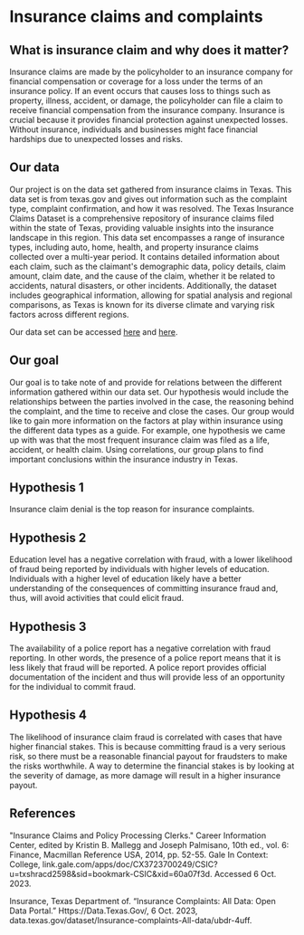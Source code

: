 # Insurance claims and complaints
## What is insurance claim and why does it matter?
Insurance claims are made by the policyholder to an insurance company for financial compensation or coverage for a loss under the terms of an insurance policy. If an event occurs that causes loss to things such as property, illness, accident, or damage, the policyholder can file a claim to receive financial compensation from the insurance company. Insurance is crucial because it provides financial protection against unexpected losses. Without insurance, individuals and businesses might face financial hardships due to unexpected losses and risks. 


## Our data 
Our project is on the data set gathered from insurance claims in Texas. This data set is from texas.gov and gives out information such as the complaint type, complaint confirmation, and how it was resolved. The Texas Insurance Claims Dataset is a comprehensive repository of insurance claims filed within the state of Texas, providing valuable insights into the insurance landscape in this region. This data set encompasses a range of insurance types, including auto, home, health, and property insurance claims collected over a multi-year period. It contains detailed information about each claim, such as the claimant's demographic data, policy details, claim amount, claim date, and the cause of the claim, whether it be related to accidents, natural disasters, or other incidents. Additionally, the dataset includes geographical information, allowing for spatial analysis and regional comparisons, as Texas is known for its diverse climate and varying risk factors across different regions.

Our data set can be accessed [here](https://data.texas.gov/dataset/Insurance-complaints-All-data/ubdr-4uff) and [here](
https://data.mendeley.com/datasets/992mh7dk9y/2).


## Our goal
Our goal is to take note of and provide for relations between the different information gathered within our data set. Our hypothesis would include the relationships between the parties involved in the case, the reasoning behind the complaint, and the time to receive and close the cases. Our group would like to gain more information on the factors at play within insurance using the different data types as a guide. For example, one hypothesis we came up with was that the most frequent insurance claim was filed as a life, accident, or health claim. Using correlations, our group plans to find important conclusions within the insurance industry in Texas.

## Hypothesis 1
Insurance claim denial is the top reason for insurance complaints.

## Hypothesis 2
Education level has a negative correlation with fraud, with a lower likelihood of fraud being reported by individuals with higher levels of education. Individuals with a higher level of education likely have a better understanding of the consequences of committing insurance fraud and, thus, will avoid activities that could elicit fraud.

## Hypothesis 3
The availability of a police report has a negative correlation with fraud reporting. In other words, the presence of a police report means that it is less likely that fraud will be reported. A police report provides official documentation of the incident and thus will provide less of an opportunity for the individual to commit fraud.

## Hypothesis 4
The likelihood of insurance claim fraud is correlated with cases that have higher financial stakes. This is because committing fraud is a very serious risk, so there must be a reasonable financial payout for fraudsters to make the risks worthwhile. A way to determine the financial stakes is by looking at the severity of damage, as more damage will result in a higher insurance payout. 


## References
"Insurance Claims and Policy Processing Clerks." Career Information Center, edited by Kristin B. Mallegg and Joseph Palmisano, 10th ed., vol. 6: Finance, Macmillan Reference USA, 2014, pp. 52-55. Gale In Context: College, link.gale.com/apps/doc/CX3723700249/CSIC?u=txshracd2598&sid=bookmark-CSIC&xid=60a07f3d. Accessed 6 Oct. 2023.

Insurance, Texas Department of. “Insurance Complaints: All Data: Open Data Portal.” Https://Data.Texas.Gov/, 6 Oct. 2023, data.texas.gov/dataset/Insurance-complaints-All-data/ubdr-4uff. 
